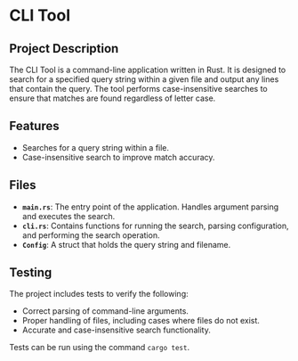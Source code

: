 # CLI Tool

## Project Description

The CLI Tool is a command-line application written in Rust. It is designed to search for a specified query string within a given file and output any lines that contain the query. The tool performs case-insensitive searches to ensure that matches are found regardless of letter case.

## Features

- Searches for a query string within a file.
- Case-insensitive search to improve match accuracy.

## Files

- **`main.rs`**: The entry point of the application. Handles argument parsing and executes the search.
- **`cli.rs`**: Contains functions for running the search, parsing configuration, and performing the search operation.
- **`Config`**: A struct that holds the query string and filename.

## Testing

The project includes tests to verify the following:

- Correct parsing of command-line arguments.
- Proper handling of files, including cases where files do not exist.
- Accurate and case-insensitive search functionality.

Tests can be run using the command `cargo test`.

